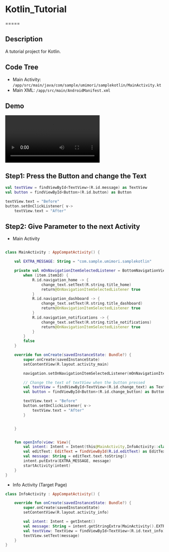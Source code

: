 # Kotlin_Tutorial
=====

## Description
A tutorial project for Kotlin.

## Code Tree
- Main Activity: `/app/src/main/java/com/sample/umimori/samplekotlin/MainActivity.kt`
- Main XML: `/app/src/main/AndroidManifest.xml`

## Demo

<video src="./Demo.mp4"></video>

## Step1: Press the Button and change the Text
```kt
val textView = findViewById<TextView>(R.id.message) as TextView
val button = findViewById<Button>(R.id.button) as Button

textView.text = "Before"
button.setOnClickListener{ v->
    textView.text = "After"
```

## Step2: Give Parameter to the next Activity

- Main Activity

```kotlin

class MainActivity : AppCompatActivity() {

    val EXTRA_MESSAGE: String = "com.sample.umimori.samplekotlin"

    private val mOnNavigationItemSelectedListener = BottomNavigationView.OnNavigationItemSelectedListener { item ->
        when (item.itemId) {
            R.id.navigation_home -> {
                change_text.setText(R.string.title_home)
                return@OnNavigationItemSelectedListener true
            }
            R.id.navigation_dashboard -> {
                change_text.setText(R.string.title_dashboard)
                return@OnNavigationItemSelectedListener true
            }
            R.id.navigation_notifications -> {
                change_text.setText(R.string.title_notifications)
                return@OnNavigationItemSelectedListener true
            }
        }
        false
    }

    override fun onCreate(savedInstanceState: Bundle?) {
        super.onCreate(savedInstanceState)
        setContentView(R.layout.activity_main)

        navigation.setOnNavigationItemSelectedListener(mOnNavigationItemSelectedListener)

        // Change the text of textView when the button pressed
        val textView = findViewById<TextView>(R.id.change_text) as TextView
        val button = findViewById<Button>(R.id.change_button) as Button

        textView.text = "Before"
        button.setOnClickListener{ v->
            textView.text = "After"
        }


    }


    fun openInfo(view: View){
        val intent: Intent = Intent(this@MainActivity,InfoActivity::class.java)
        val editText: EditText = findViewById(R.id.editText) as EditText
        val message: String = editText.text.toString()
        intent.putExtra(EXTRA_MESSAGE, message)
        startActivity(intent)
    }
}
```



- Info Activity (Target Page)

```kotlin
class InfoActivity : AppCompatActivity() {

    override fun onCreate(savedInstanceState: Bundle?) {
        super.onCreate(savedInstanceState)
        setContentView(R.layout.activity_info)

        val intent: Intent = getIntent()
        val message: String = intent.getStringExtra(MainActivity().EXTRA_MESSAGE)
        val textView: TextView = findViewById<TextView>(R.id.text_info)
        textView.setText(message)
    }
}
```



